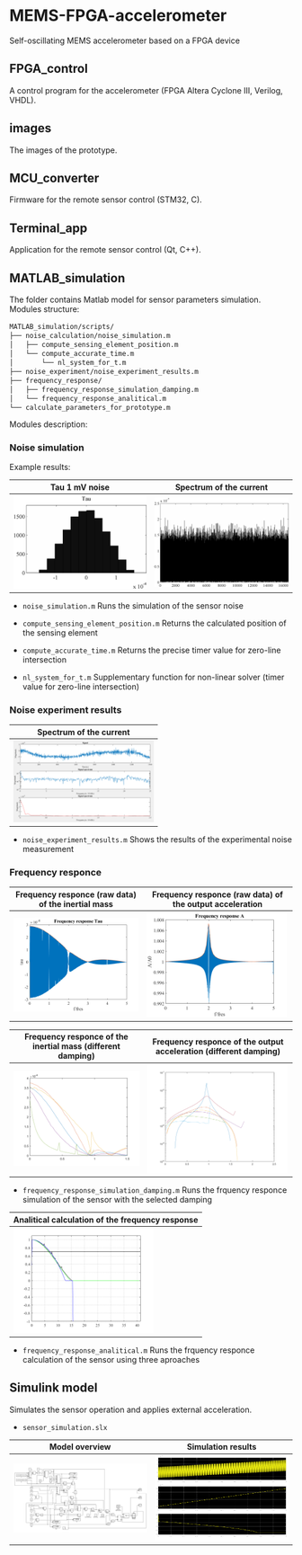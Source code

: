 # MEMS-FPGA-accelerometer

Self-oscillating MEMS accelerometer based on a FPGA device

## FPGA_control

A control program for the accelerometer (FPGA Altera Cyclone III, Verilog, VHDL).

## images

The images of the prototype.

## MCU_converter

Firmware for the remote sensor control (STM32, C).


## Terminal_app

Application for the remote sensor control (Qt, C++).

## MATLAB_simulation

The folder contains Matlab model for sensor parameters simulation.
Modules structure:

```
MATLAB_simulation/scripts/
├── noise_calculation/noise_simulation.m
│   ├── compute_sensing_element_position.m
│   └── compute_accurate_time.m
│       └── nl_system_for_t.m
├── noise_experiment/noise_experiment_results.m
├── frequency_response/
│   ├── frequency_response_simulation_damping.m
│   └── frequency_response_analitical.m
└── calculate_parameters_for_prototype.m
```

Modules description:

### Noise simulation

Example results:

| Tau 1 mV noise      | Spectrum of the current      |
|------------|-------------|
| <img src="/MATLAB_simulation/scripts/noise_calculation/Results/tau_all_1mV.png" width="250"> | <img src="/MATLAB_simulation/scripts/noise_calculation/Results/spectr_I.png" width="250"> |

- `noise_simulation.m` 
Runs the simulation of the sensor noise
    
- `compute_sensing_element_position.m` 
Returns the calculated position of the sensing element
    
- `compute_accurate_time.m` 
Returns the precise timer value for zero-line intersection
    
- `nl_system_for_t.m` 
Supplementary function for non-linear solver (timer value for zero-line intersection)

### Noise experiment results

| Spectrum of the current      |
|------------|
| <img src="/MATLAB_simulation/scripts/noise_experiment/Results.png" width="250"> |

- `noise_experiment_results.m`
Shows the results of the experimental noise measurement

### Frequency responce

| Frequency responce (raw data) of the inertial mass     | Frequency responce (raw data) of the output acceleration      |
|------------|-------------|
| <img src="/MATLAB_simulation/scripts/frequency_response/frequency_response_tau.png" width="250"> | <img src="/MATLAB_simulation/scripts/frequency_response/frequency_response_acceleration.png" width="250"> |

| Frequency responce of the inertial mass (different damping)     | Frequency responce of the output acceleration (different damping)      |
|------------|-------------|
| <img src="/MATLAB_simulation/scripts/frequency_response/frequency_response_tau_damping.png" width="250"> | <img src="/MATLAB_simulation/scripts/frequency_response/frequency_response_acceleration_damping.png" width="250"> |

- `frequency_response_simulation_damping.m`
Runs the frquency responce simulation of the sensor with the selected damping


| Analitical calculation of the frequency response     |
|------------|
| <img src="/MATLAB_simulation/scripts/frequency_response/frequency_response_analitical.png" width="250"> |

- `frequency_response_analitical.m`
Runs the frquency responce calculation of the sensor using three aproaches

## Simulink model

Simulates the sensor operation and applies external acceleration.

- `sensor_simulation.slx`

| Model overview | Simulation results |
|------------|-------------|
| <img src="/MATLAB_simulation/Simulink model/model.PNG" width="250"> | <img src="/MATLAB_simulation/Simulink model/results.png" width="250"> |